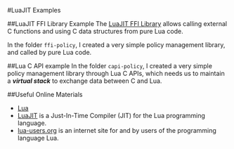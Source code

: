#LuaJIT Examples

##LuaJIT FFI Library Example
The [LuaJIT FFI Library](http://luajit.org/ext_ffi.html) allows calling external C functions and using C data structures from pure Lua code.

In the folder `ffi-policy`, I created a very simple policy management library, and called by pure Lua code.

##Lua C API example
In the folder `capi-policy`, I created a very simple policy management library through Lua C APIs, which needs us to maintain a <b>*virtual stack*</b> to exchange data between C and Lua.

##Useful Online Materials
  * [Lua](http://www.lua.org/)
  * [LuaJIT](http://luajit.org/) is a Just-In-Time Compiler (JIT) for the Lua programming language.
  * [lua-users.org](http://lua-users.org) is an internet site for and by users of the programming language Lua.
